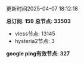 更新时间2025-04-07 18:12:18

**总订阅: 159**
**总节点: 33503**
- vless节点: 13145
- hysteria2节点: 3

**google ping有效节点: 327**
